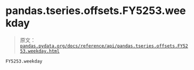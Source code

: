# pandas.tseries.offsets.FY5253.weekday

> 原文：[`pandas.pydata.org/docs/reference/api/pandas.tseries.offsets.FY5253.weekday.html`](https://pandas.pydata.org/docs/reference/api/pandas.tseries.offsets.FY5253.weekday.html)

```py
FY5253.weekday
```
